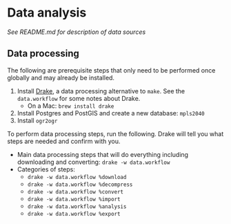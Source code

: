 # Data analysis

_See README.md for description of data sources_

## Data processing

The following are prerequisite steps that only need to be performed once globally and may already be installed.

1.  Install [Drake](https://github.com/Factual/drake), a data processing alternative to `make`. See the `data.workflow` for some notes about Drake.
    - On a Mac: `brew install drake`
1.  Install Postgres and PostGIS and create a new database: `mpls2040`
1.  Install `ogr2ogr`

To perform data processing steps, run the following. Drake will tell you what steps are needed and confirm with you.

- Main data processing steps that will do everything including downloading and converting: `drake -w data.workflow`
- Categories of steps:
  - `drake -w data.workflow %download`
  - `drake -w data.workflow %decompress`
  - `drake -w data.workflow %convert`
  - `drake -w data.workflow %import`
  - `drake -w data.workflow %analysis`
  - `drake -w data.workflow %export`
